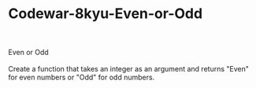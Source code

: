 # Codewar-8kyu-Even-or-Odd
<br><br>
Even or Odd
<br><br>
Create a function that takes an integer as an argument and returns "Even" for even numbers or "Odd" for odd numbers.

